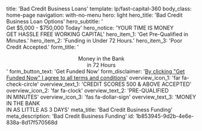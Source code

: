 title: 'Bad Credit Business Loans'
template: lp/fast-capital-360
body_class: home-page
navigation: with-no-menu
hero: light
hero_title: 'Bad Credit Business Loan Options'
hero_subtitle: '</br>Get $5,000 - $750,000 Today'
hero_notice: 'YOUR TIME IS MONEY</br>GET HASSLE FREE WORKING CAPITAL'
hero_item_1: 'Get Pre-Qualified in Minutes.'
hero_item_2: 'Funding in Under 72 Hours.'
hero_item_3: 'Poor Credit Accepted.'
form_title: '<center>Money in the Bank</br>in 72 Hours</center>'
form_button_text: 'Get Funded Now'
form_disclaimer: '<a href="/terms-of-use" target="_blank">By clicking "Get Funded Now" I agree to all <span>terms and conditions</span></a>'
overview_icon_1: 'far fa-check-circle'
overview_text_1: 'CREDIT SCORES 500 & ABOVE ACCEPTED'
overview_icon_2: 'far fa-clock'
overview_text_2: 'PRE-QUALIFIED</br>IN MINUTES'
overview_icon_3: 'fas fa-dollar-sign'
overview_text_3: 'MONEY IN THE BANK</br>IN AS LITTLE AS 3 DAYS'
meta_title: 'Bad Credit Business Funding'
meta_description: 'Bad Credit Business Funding'
id: 1b853945-9d2b-4e6e-838a-8d17f570568d
